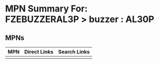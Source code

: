 



# MPN Summary For: FZEBUZZERAL3P > buzzer : AL30P

## MPNs
  

|MPN|Direct Links|Search Links|
| :--- | :--- | :--- |
||||
